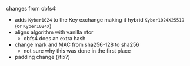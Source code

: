 
changes from obfs4:

* adds `Kyber1024` to the Key exchange making it hybrid `Kyber1024X25519` (or `Kyber1024X`)
* aligns algorithm with vanilla ntor
    - obfs4 does an extra hash
* change mark and MAC from sha256-128 to sha256
    - not sure why this was done in the first place
* padding change (/fix?)

